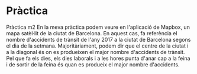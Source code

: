 # Pràctica
Pràctica m2
En la meva pràctica podem veure en l'aplicació de Mapbox, un mapa satèl·lit de la ciutat de Barcelona.
En aquest cas, fa referència el nombre d'accidents de trànsit de l'any 2017 a la ciutat de Barcelona segons el dia de la setmana.
Majoritàriament, podem dir que el centre de la ciutat i a la diagonal és on es produeixen el major nombre d'accidents de trànsit.
Pel que fa els dies, els dies laborals i a les hores punta d'anar cap a la feina i de sortir de la feina és quan es produeix el major 
nombre d'accidents.
